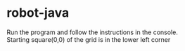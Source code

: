 # robot-java

Run the program and follow the instructions in the console.  
Starting square(0,0) of the grid is in the lower left corner

